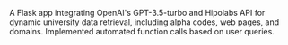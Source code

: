 A Flask app integrating OpenAI's GPT-3.5-turbo and Hipolabs API for dynamic university data retrieval, including alpha codes, web pages, and domains. Implemented automated function calls based on user queries. 
